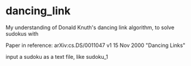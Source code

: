 # dancing_link
My understanding of Donald Knuth's dancing link algorithm, to solve sudokus with

Paper in reference:
arXiv:cs.DS/0011047 v1 15 Nov 2000 "Dancing Links"

input a sudoku as a text file, like sudoku_1


